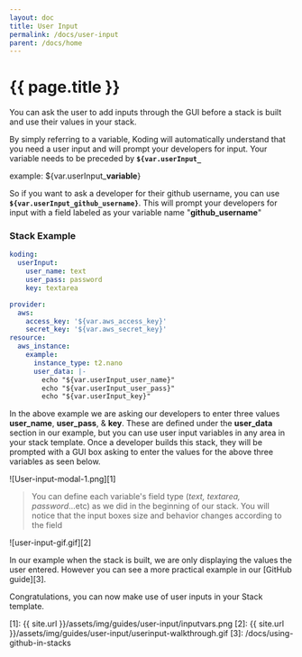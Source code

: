 ```yaml
---
layout: doc
title: User Input
permalink: /docs/user-input
parent: /docs/home
---
```


# {{ page.title }}

You can ask the user to add inputs through the GUI before a stack is built and use their values in your stack.

By simply referring to a variable, Koding will automatically understand that you need a user input and will prompt your developers for input. Your variable needs to be preceded by **`${var.userInput_`**

example: ${var.userInput_**variable**}

So if you want to ask a developer for their github username, you can use  **`${var.userInput_github_username}`**. This will prompt your developers for input with a field labeled as your variable name "**github_username**"

### Stack Example
```yaml
koding:
  userInput:
    user_name: text
    user_pass: password
    key: textarea

provider:
  aws:
    access_key: '${var.aws_access_key}'
    secret_key: '${var.aws_secret_key}'
resource:
  aws_instance:
    example:
      instance_type: t2.nano
      user_data: |-
        echo "${var.userInput_user_name}"
        echo "${var.userInput_user_pass}"
        echo "${var.userInput_key}"
```

In the above example we are asking our developers to enter three values **user_name**, **user_pass**, & **key**. These are defined under the **user_data** section in our example, but you can use user input variables in any area in your stack template. Once a developer builds this stack, they will be prompted with a GUI box asking to enter the values for the above three variables as seen below.

![User-input-modal-1.png][1]

> You can define each variable's field type (_text, textarea, password_...etc) as we did in the beginning of our stack. You will notice that the input boxes size and behavior changes according to the field

![user-input-gif.gif][2]

In our example when the stack is built, we are only displaying the values the user entered. However you can see a more practical example in our [GitHub guide][3].

Congratulations, you can now make use of user inputs in your Stack template.

[1]: {{ site.url }}/assets/img/guides/user-input/inputvars.png
[2]: {{ site.url }}/assets/img/guides/user-input/userinput-walkthrough.gif
[3]: /docs/using-github-in-stacks
